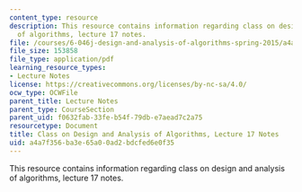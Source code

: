 ```yaml
---
content_type: resource
description: This resource contains information regarding class on design and analysis
  of algorithms, lecture 17 notes.
file: /courses/6-046j-design-and-analysis-of-algorithms-spring-2015/a4a7f356ba3e65a00ad2bdcfed6e0f35_MIT6_046JS15_lec17.pdf
file_size: 153858
file_type: application/pdf
learning_resource_types:
- Lecture Notes
license: https://creativecommons.org/licenses/by-nc-sa/4.0/
ocw_type: OCWFile
parent_title: Lecture Notes
parent_type: CourseSection
parent_uid: f0632fab-33fe-b54f-79db-e7aead7c2a75
resourcetype: Document
title: Class on Design and Analysis of Algorithms, Lecture 17 Notes
uid: a4a7f356-ba3e-65a0-0ad2-bdcfed6e0f35
---
```

This resource contains information regarding class on design and analysis of algorithms, lecture 17 notes.